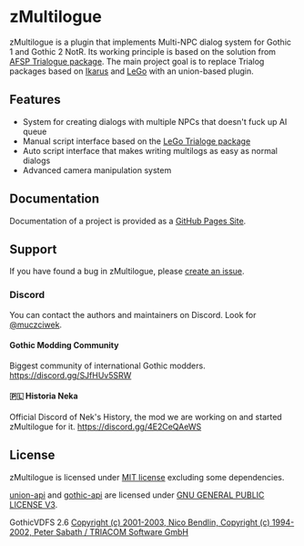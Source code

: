 # zMultilogue
zMultilogue is a plugin that implements Multi-NPC dialog system for Gothic 1 and Gothic 2 NotR. Its working principle is based on the solution from [AFSP Trialogue package](https://github.com/Bad-Scientists/AF-Script-Packet/blob/main/Standalone-Packages/G12-Trialogue/trialogue.d). The main project goal is to replace Trialog packages based on [Ikarus](https://github.com/Lehona/Ikarus) and [LeGo](https://github.com/Lehona/LeGo/tree/dev) with an union-based plugin.

## Features
* System for creating dialogs with multiple NPCs that doesn't fuck up AI queue
* Manual script interface based on the [LeGo Trialoge package](https://github.com/Lehona/LeGo/blob/dev/Trialoge.d)
* Auto script interface that makes writing multilogs as easy as normal dialogs
* Advanced camera manipulation system

## Documentation
Documentation of a project is provided as a [GitHub Pages Site](https://silver-ore-team.github.io/zMultilogue/).

## Support

If you have found a bug in zMultilogue, please [create an issue](https://github.com/Silver-Ore-Team/zMultilogue/issues/new).

### Discord

You can contact the authors and maintainers on Discord. 
Look for [@muczciwek](https://discordapp.com/users/667438896594026517).

#### Gothic Modding Community

Biggest community of international Gothic modders.
https://discord.gg/SJfHUv5SRW

#### 🇵🇱 Historia Neka

Official Discord of Nek's History, the mod we are working on and started zMultilogue for it.
https://discord.gg/4E2CeQAeWS


## License

zMultilogue is licensed under [MIT license](LICENSE) excluding some dependencies.

[union-api](https://gitlab.com/union-framework/union-api) and [gothic-api](https://gitlab.com/union-framework/gothic-api) are licensed under [GNU GENERAL PUBLIC LICENSE V3](https://gitlab.com/union-framework/union-api/blob/main/LICENSE).


GothicVDFS 2.6 [Copyright (c) 2001-2003, Nico Bendlin, Copyright (c) 1994-2002, Peter Sabath / TRIACOM Software GmbH](vdf/License.txt)